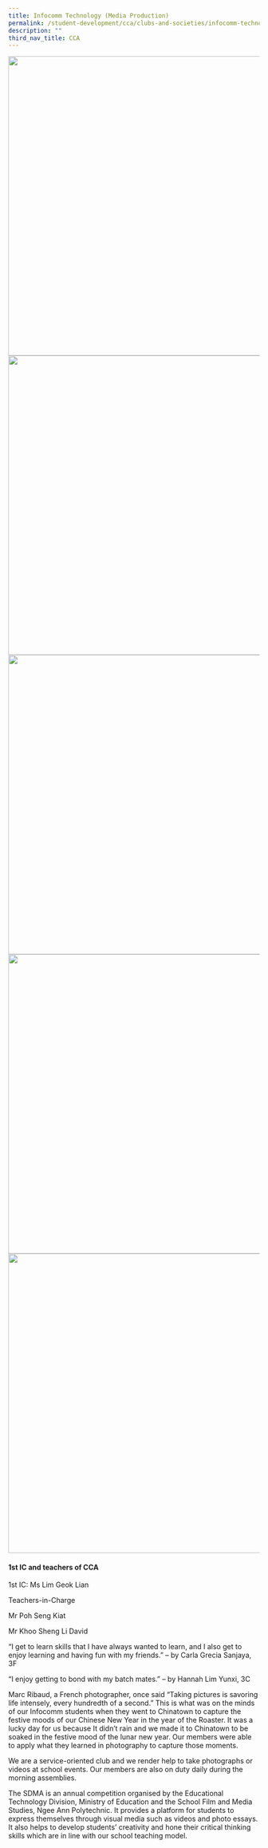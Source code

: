 ```yaml
---
title: Infocomm Technology (Media Production)
permalink: /student-development/cca/clubs-and-societies/infocomm-technology-media-production/
description: ""
third_nav_title: CCA
---
```

<img src="/images/2019_Info_Comm_01.jpg" 
         style="width:600px"
	/>
<br>
<img src="/images/2019_Info_Comm_02.jpg" 
         style="width:600px"
	/>
<br>
<img src="/images/2019_Info_Comm_03.jpg" 
         style="width:600px"
	/>
<br>
<img src="/images/2019_Info_Comm_04.jpg" 
         style="width:600px"
	/>
<br>
<img src="/images/2019_Info_Comm_05.jpg" 
         style="width:600px"
	/>
<br>


#### 1st IC and teachers of CCA   

1st IC: Ms Lim Geok Lian

  

Teachers-in-Charge  

Mr Poh Seng Kiat

Mr Khoo Sheng Li David

  

“I get to learn skills that I have always wanted to learn, and I also get to enjoy learning and having fun with my friends.” – by Carla Grecia Sanjaya, 3F

  

“I enjoy getting to bond with my batch mates.” – by Hannah Lim Yunxi, 3C

  

  

Marc Ribaud, a French photographer, once said “Taking pictures is savoring life intensely, every hundredth of a second.” This is what was on the minds of our Infocomm students when they went to Chinatown to capture the festive moods of our Chinese New Year in the year of the Roaster. It was a lucky day for us because It didn’t rain and we made it to Chinatown to be soaked in the festive mood of the lunar new year. Our members were able to apply what they learned in photography to capture those moments.

  

We are a service-oriented club and we render help to take photographs or videos at school events. Our members are also on duty daily during the morning assemblies.

  

The SDMA is an annual competition organised by the Educational Technology Division, Ministry of Education and the School Film and Media Studies, Ngee Ann Polytechnic. It provides a platform for students to express themselves through visual media such as videos and photo essays. It also helps to develop students’ creativity and hone their critical thinking skills which are in line with our school teaching model.
